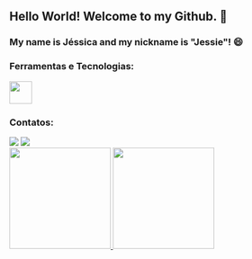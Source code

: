 ##  Hello World! Welcome to my Github. 👋
### My name is Jéssica and my nickname is "Jessie"! 😄

<!--
**JessicaGAl/JessicaGAl** is a ✨ _special_ ✨ repository because its `README.md` (this file) appears on your GitHub profile.

Here are some ideas to get you started:

- 🔭 I’m currently working on ...
- 🌱 I’m currently learning ...
- 👯 I’m looking to collaborate on ...
- 🤔 I’m looking for help with ...
- 💬 Ask me about ...
- 📫 How to reach me: ...
- 😄 Pronouns: She/Her
- ⚡ Fun fact: ...
-->

### Ferramentas e Tecnologias:

<img src="https://cdn.jsdelivr.net/gh/devicons/devicon/icons/git/git-original.svg" width="40" height="40"/> 


### Contatos:

<div>
<a href = "mailto:j.gomesdalmeida@gamil.com"><img src="https://img.shields.io/badge/Gmail-D14836?style=for-the-badge&logo=gmail&logoColor=white" target="_blank"></a>
<a href="www.linkedin.com/in/jéssica-gomes-almeida" target="_blank"><img src="https://img.shields.io/badge/-LinkedIn-%230077B5?style=for-the-badge&logo=linkedin&logoColor=white" target="_blank"></a>   
</div>


<div>
<a href="https://github.com/JessicaGAl">
<img height="180em" src="https://github-readme-stats.vercel.app/api/top-langs/?username=JessicaGAl&layout=compact&langs_count=7&theme=dracula"/>
<img height="180em" src="https://github-readme-stats.vercel.app/api?username=JessicaGAl&show_icons=true&theme=dracula&include_all_commits=true&count_private=true"/>
</div>
  
